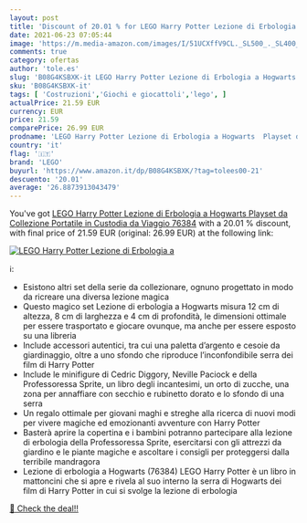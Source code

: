 ```yaml
---
layout: post
title: 'Discount of 20.01 % for LEGO Harry Potter Lezione di Erbologia a'
date: 2021-06-23 07:05:44
image: 'https://m.media-amazon.com/images/I/51UCXffV9CL._SL500_._SL400_.jpg'
comments: true
category: ofertas
author: 'tole.es'
slug: 'B08G4KSBXK-it LEGO Harry Potter Lezione di Erbologia a Hogwarts Playset...'
sku: 'B08G4KSBXK-it'
tags: [ 'Costruzioni','Giochi e giocattoli','lego', ]
actualPrice: 21.59 EUR
currency: EUR
price: 21.59
comparePrice: 26.99 EUR
prodname: 'LEGO Harry Potter Lezione di Erbologia a Hogwarts  Playset da Collezione Portatile in Custodia da Viaggio  76384'
country: 'it'
flag: '🇮🇹'
brand: 'LEGO'
buyurl: 'https://www.amazon.it/dp/B08G4KSBXK/?tag=tolees00-21'
descuento: '20.01'
average: '26.8873913043479'
---
```


You've got [LEGO Harry Potter Lezione di Erbologia a Hogwarts  Playset da Collezione Portatile in Custodia da Viaggio  76384](https://www.amazon.it/dp/B08G4KSBXK/?tag=tolees00-21) with a  20.01 % discount, with final price of 21.59 EUR (original: 26.99 EUR) at the following link:

[![LEGO Harry Potter Lezione di Erbologia a](https://m.media-amazon.com/images/I/51UCXffV9CL._SL500_._SL400_.jpg)](https://www.amazon.it/dp/B08G4KSBXK/?tag=tolees00-21)

ℹ️:

- Esistono altri set della serie da collezionare, ognuno progettato in modo da ricreare una diversa lezione magica
- Questo magico set Lezione di erbologia a Hogwarts misura 12 cm di altezza, 8 cm di larghezza e 4 cm di profondità, le dimensioni ottimale per essere trasportato e giocare ovunque, ma anche per essere esposto su una libreria
- Include accessori autentici, tra cui una paletta d’argento e cesoie da giardinaggio, oltre a uno sfondo che riproduce l’inconfondibile serra dei film di Harry Potter
- Include le minifigure di Cedric Diggory, Neville Paciock e della Professoressa Sprite, un libro degli incantesimi, un orto di zucche, una zona per annaffiare con secchio e rubinetto dorato e lo sfondo di una serra
- Un regalo ottimale per giovani maghi e streghe alla ricerca di nuovi modi per vivere magiche ed emozionanti avventure con Harry Potter
- Basterà aprire la copertina e i bambini potranno partecipare alla lezione di erbologia della Professoressa Sprite, esercitarsi con gli attrezzi da giardino e le piante magiche e ascoltare i consigli per proteggersi dalla terribile mandragora
- Lezione di erbologia a Hogwarts (76384) LEGO Harry Potter è un libro in mattoncini che si apre e rivela al suo interno la serra di Hogwarts dei film di Harry Potter in cui si svolge la lezione di erbologia

[🛒 Check the deal!!](https://www.amazon.it/dp/B08G4KSBXK/?tag=tolees00-21)
